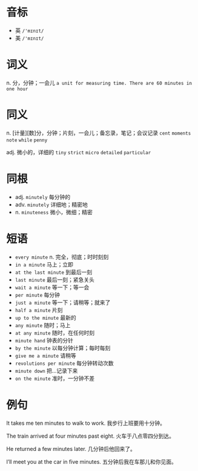 # 音标

- 英 `/'mɪnɪt/`
- 美 `/'mɪnɪt/`

# 词义

n. 分，分钟；一会儿
`a unit for measuring time. There are 60 minutes in one hour`

# 同义

n. [计量][数]分，分钟；片刻，一会儿；备忘录，笔记；会议记录
`cent` `moments` `note` `while` `penny`

adj. 微小的，详细的
`tiny` `strict` `micro` `detailed` `particular`

# 同根

- adj. `minutely` 每分钟的
- adv. `minutely` 详细地；精密地
- n. `minuteness` 微小，微细；精密

# 短语

- `every minute` n. 完全，彻底；时时刻刻
- `in a minute` 马上；立即
- `at the last minute` 到最后一刻
- `last minute` 最后一刻；紧急关头
- `wait a minute` 等一下；等一会
- `per minute` 每分钟
- `just a minute` 等一下；请稍等；就来了
- `half a minute` 片刻
- `up to the minute` 最新的
- `any minute` 随时；马上
- `at any minute` 随时，在任何时刻
- `minute hand` 钟表的分针
- `by the minute` 以每分钟计算；每时每刻
- `give me a minute` 请稍等
- `revolutions per minute` 每分钟转动次数
- `minute down` 把…记录下来
- `on the minute` 准时，一分钟不差

# 例句

It takes me ten minutes to walk to work.
我步行上班要用十分钟。

The train arrived at four minutes past eight.
火车于八点零四分到达。

He returned a few minutes later.
几分钟后他回来了。

I’ll meet you at the car in five minutes.
五分钟后我在车那儿和你见面。


